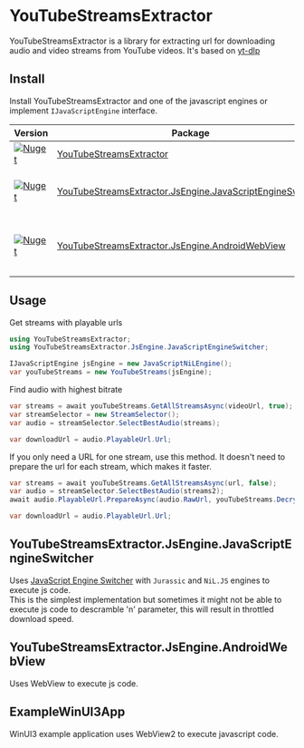 # YouTubeStreamsExtractor

YouTubeStreamsExtractor is a library for extracting url for downloading audio and video streams from YouTube videos. It's based on [yt-dlp](https://github.com/yt-dlp/yt-dlp)

## Install

Install YouTubeStreamsExtractor and one of the javascript engines or implement `IJavaScriptEngine` interface.

| Version | Package | Description |
| ------- | ------- | ----------- |
| [![Nuget](https://img.shields.io/nuget/v/YouTubeStreamsExtractor)](https://www.nuget.org/packages/YouTubeStreamsExtractor) | [YouTubeStreamsExtractor](https://www.nuget.org/packages/YouTubeStreamsExtractor) | .NET 6 Library |
| [![Nuget](https://img.shields.io/nuget/v/YouTubeStreamsExtractor.JsEngine.JavaScriptEngineSwitcher)](https://www.nuget.org/packages/YouTubeStreamsExtractor.JsEngine.JavaScriptEngineSwitcher) | [YouTubeStreamsExtractor.JsEngine.JavaScriptEngineSwitcher](https://www.nuget.org/packages/YouTubeStreamsExtractor.JsEngine.JavaScriptEngineSwitcher) | javascript engine, .NET 6 Library |
| [![Nuget](https://img.shields.io/nuget/v/YouTubeStreamsExtractor.JsEngine.AndroidWebView)](https://www.nuget.org/packages/YouTubeStreamsExtractor.JsEngine.AndroidWebView) | [YouTubeStreamsExtractor.JsEngine.AndroidWebView](https://www.nuget.org/packages/YouTubeStreamsExtractor.JsEngine.AndroidWebView) | javascript engine, .NET 6 Android Library |

## Usage

Get streams with playable urls
```c#
using YouTubeStreamsExtractor;
using YouTubeStreamsExtractor.JsEngine.JavaScriptEngineSwitcher;

IJavaScriptEngine jsEngine = new JavaScriptNiLEngine();
var youTubeStreams = new YouTubeStreams(jsEngine);
```

Find audio with highest bitrate
```c#
var streams = await youTubeStreams.GetAllStreamsAsync(videoUrl, true);
var streamSelector = new StreamSelector();
var audio = streamSelector.SelectBestAudio(streams);

var downloadUrl = audio.PlayableUrl.Url;
```

If you only need a URL for one stream, use this method. 
It doesn't need to prepare the url for each stream, which makes it faster.
```c#
var streams = await youTubeStreams.GetAllStreamsAsync(url, false);
var audio = streamSelector.SelectBestAudio(streams2);
await audio.PlayableUrl.PrepareAsync(audio.RawUrl, youTubeStreams.Decryptor);

var downloadUrl = audio.PlayableUrl.Url;
```

## YouTubeStreamsExtractor.JsEngine.JavaScriptEngineSwitcher
Uses [JavaScript Engine Switcher](https://github.com/Taritsyn/JavaScriptEngineSwitcher) with `Jurassic` and `NiL.JS` engines to execute js code.  
This is the simplest implementation but sometimes it might not be able to execute js code to descramble 'n' parameter, this will result in throttled download speed.

## YouTubeStreamsExtractor.JsEngine.AndroidWebView
Uses WebView to execute js code.

## ExampleWinUI3App
WinUI3 example application uses WebView2 to execute javascript code.
